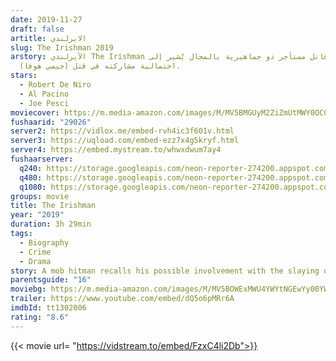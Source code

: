 ```yaml
---
date: 2019-11-27
draft: false
artitle: الايرلندي
slug: The Irishman 2019
arstory: الأيرلندي The Irishman قاتل مستأجر ذو جماهيرية بالمجال يُشير إلى
  احتمالية مشاركته في قتل (جيمي هوفا).
stars:
  - Robert De Niro
  - Al Pacino
  - Joe Pesci
moviecover: https://m.media-amazon.com/images/M/MV5BMGUyM2ZiZmUtMWY0OC00NTQ4LThkOGUtNjY2NjkzMDJiMWMwXkEyXkFqcGdeQXVyMzY0MTE3NzU@._V1_FMjpg_UY874_.jpg
fushaarid: "29026"
server2: https://vidlox.me/embed-rvh4ic3f601v.html
server3: https://uqload.com/embed-ezz7x4g5kryf.html
server4: https://embed.mystream.to/whwxdwum7ay4
fushaarserver:
  q240: https://storage.googleapis.com/neon-reporter-274200.appspot.com/fushaar/media/29026/29026-240p.mp4
  q480: https://storage.googleapis.com/neon-reporter-274200.appspot.com/fushaar/media/29026/29026-480p.mp4
  q1080: https://storage.googleapis.com/neon-reporter-274200.appspot.com/fushaar/media/29026/29026.mp4
groups: movie
title: The Irishman
year: "2019"
duration: 3h 29min
tags:
  - Biography
  - Crime
  - Drama
story: A mob hitman recalls his possible involvement with the slaying of Jimmy Hoffa.
parentsguide: "16"
moviebg: https://m.media-amazon.com/images/M/MV5BOWExMWU4YWYtNGEwYy00YWVlLThmYTQtM2VkYzY4YzljMjU2XkEyXkFqcGdeQXVyNDIyNjA2MTk@._V1_.jpg
trailer: https://www.youtube.com/embed/dQ5o6pMRr6A
imdbId: tt1302006
rating: "8.6"
---
```


{{< movie url= "https://vidstream.to/embed/FzxC4li2Db">}}
